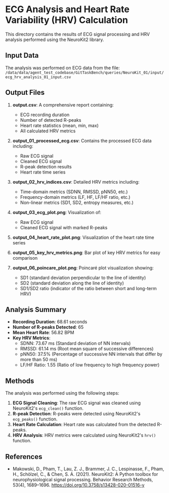 # ECG Analysis and Heart Rate Variability (HRV) Calculation

This directory contains the results of ECG signal processing and HRV analysis performed using the NeuroKit2 library.

## Input Data

The analysis was performed on ECG data from the file:
`/data/data/agent_test_codebase/GitTaskBench/queries/NeuroKit_01/input/ecg_hrv_analysis_01_input.csv`

## Output Files

1. **output.csv**: A comprehensive report containing:
   - ECG recording duration
   - Number of detected R-peaks
   - Heart rate statistics (mean, min, max)
   - All calculated HRV metrics

2. **output_01_processed_ecg.csv**: Contains the processed ECG data including:
   - Raw ECG signal
   - Cleaned ECG signal
   - R-peak detection results
   - Heart rate time series

3. **output_02_hrv_indices.csv**: Detailed HRV metrics including:
   - Time-domain metrics (SDNN, RMSSD, pNN50, etc.)
   - Frequency-domain metrics (LF, HF, LF/HF ratio, etc.)
   - Non-linear metrics (SD1, SD2, entropy measures, etc.)

4. **output_03_ecg_plot.png**: Visualization of:
   - Raw ECG signal
   - Cleaned ECG signal with marked R-peaks

5. **output_04_heart_rate_plot.png**: Visualization of the heart rate time series

6. **output_05_key_hrv_metrics.png**: Bar plot of key HRV metrics for easy comparison

7. **output_06_poincare_plot.png**: Poincaré plot visualization showing:
   - SD1 (standard deviation perpendicular to the line of identity)
   - SD2 (standard deviation along the line of identity)
   - SD1/SD2 ratio (indicator of the ratio between short and long-term HRV)

## Analysis Summary

- **Recording Duration**: 68.61 seconds
- **Number of R-peaks Detected**: 65
- **Mean Heart Rate**: 56.82 BPM
- **Key HRV Metrics**:
  - SDNN: 73.67 ms (Standard deviation of NN intervals)
  - RMSSD: 61.14 ms (Root mean square of successive differences)
  - pNN50: 37.5% (Percentage of successive NN intervals that differ by more than 50 ms)
  - LF/HF Ratio: 1.55 (Ratio of low frequency to high frequency power)

## Methods

The analysis was performed using the following steps:

1. **ECG Signal Cleaning**: The raw ECG signal was cleaned using NeuroKit2's `ecg_clean()` function.
2. **R-peak Detection**: R-peaks were detected using NeuroKit2's `ecg_peaks()` function.
3. **Heart Rate Calculation**: Heart rate was calculated from the detected R-peaks.
4. **HRV Analysis**: HRV metrics were calculated using NeuroKit2's `hrv()` function.

## References

- Makowski, D., Pham, T., Lau, Z. J., Brammer, J. C., Lespinasse, F., Pham, H., Schölzel, C., & Chen, S. A. (2021). NeuroKit2: A Python toolbox for neurophysiological signal processing. Behavior Research Methods, 53(4), 1689–1696. https://doi.org/10.3758/s13428-020-01516-y